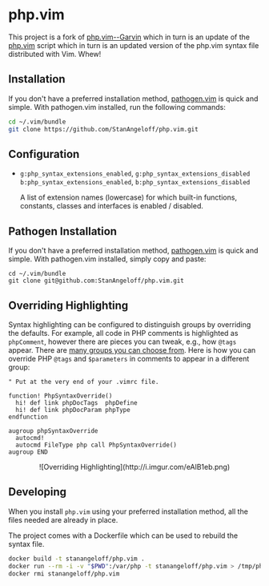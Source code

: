 php.vim
=======

This project is a fork of [php.vim--Garvin][garvin] which in turn is an update of the [php.vim][php-vim] script which in turn is an updated version of the php.vim syntax file distributed with Vim. Whew!

  [garvin]:  https://github.com/vim-scripts/php.vim--Garvin
  [php-vim]: http://www.vim.org/scripts/script.php?script_id=2874

Installation
------------

If you don't have a preferred installation method, [pathogen.vim](https://github.com/tpope/vim-pathogen) is quick and simple. With pathogen.vim installed, run the following commands:

```bash
cd ~/.vim/bundle
git clone https://github.com/StanAngeloff/php.vim.git
```

Configuration
-------------

- `g:php_syntax_extensions_enabled`, `g:php_syntax_extensions_disabled`  
  `b:php_syntax_extensions_enabled`, `b:php_syntax_extensions_disabled`

  A list of extension names (lowercase) for which built-in functions, constants, classes and interfaces is enabled / disabled.

Pathogen Installation
-------------

If you don't have a preferred installation method, [pathogen.vim](https://github.com/tpope/vim-pathogen) is quick and simple. With pathogen.vim installed, simply copy and paste:

    cd ~/.vim/bundle
    git clone git@github.com:StanAngeloff/php.vim.git

Overriding Highlighting
-------------

Syntax highlighting can be configured to distinguish groups by overriding the defaults. For example, all code in PHP comments is highlighted as `phpComment`, however there are pieces you can tweak, e.g., how `@tags` appear.
There are [many groups you can choose from](https://github.com/StanAngeloff/php.vim/blob/48fc7311fa07c2b83888e7a31fae03118bae720b/syntax/php.vim#L754). Here is how you can override PHP `@tags` and `$parameters` in comments to appear in a different group:

```vim
" Put at the very end of your .vimrc file.

function! PhpSyntaxOverride()
  hi! def link phpDocTags  phpDefine
  hi! def link phpDocParam phpType
endfunction

augroup phpSyntaxOverride
  autocmd!
  autocmd FileType php call PhpSyntaxOverride()
augroup END
```

<center>![Overriding Highlighting](http://i.imgur.com/eAlB1eb.png)</center>

Developing
----------

When you install `php.vim` using your preferred installation method, all the files needed are already in place.

The project comes with a Dockerfile which can be used to rebuild the syntax file.

```bash
docker build -t stanangeloff/php.vim .
docker run --rm -i -v "$PWD":/var/php -t stanangeloff/php.vim > /tmp/php.vim && cat /tmp/php.vim | sed 's/\x0D$//' > syntax/php.vim
docker rmi stanangeloff/php.vim
```
